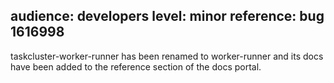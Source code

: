 audience: developers
level: minor
reference: bug 1616998
---
taskcluster-worker-runner has been renamed to worker-runner and its docs have been added to the reference section of the docs portal.
